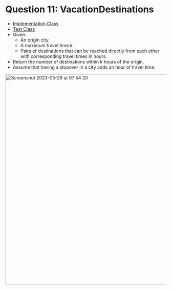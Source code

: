 # Question 11: VacationDestinations
- [Implementation Class](https://github.com/Uber-Career-Prep-2023/Uber-Career-Prep-Homework-Joseph-Borodach/blob/main/Assignment-3/VacationDestinations/src/main/java/career/prep/uber/VacationDestinations.java)
- [Test Class](https://github.com/Uber-Career-Prep-2023/Uber-Career-Prep-Homework-Joseph-Borodach/blob/main/Assignment-3/VacationDestinations/src/test/java/career/prep/uber/VacationDestinationsTests.java)
- Given:
  - An origin city.
  - A maximum travel time k.
  - Pairs of destinations that can be reached directly from each other with corresponding travel times in hours.
- Return the number of destinations within k hours of the origin. 
- Assume that having a stopover in a city adds an hour of travel time.
<img width="657" alt="Screenshot 2023-05-29 at 07 54 20" src="https://github.com/Uber-Career-Prep-2023/Uber-Career-Prep-Homework-Joseph-Borodach/assets/95253429/d18c9faf-2608-4241-adf3-e7aeee27805d">
